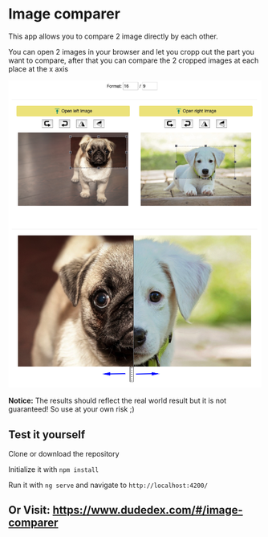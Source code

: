 # Image comparer

This app allows you to compare 2 image directly by each other.

You can open 2 images in your browser and let you cropp out the part you want to compare, 
after that you can compare the 2 cropped images at each place at the x axis
<p align="center">
  <img src="/demo/image-comparer.png?raw=true"/>
</p>

**Notice:** The results should reflect the real world result but it is not guaranteed! So use at your own risk ;)

## Test it yourself

Clone or download the repository

Initialize it with `npm install`

Run it with `ng serve` and navigate to `http://localhost:4200/`


## Or Visit: https://www.dudedex.com/#/image-comparer
